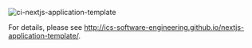 ![ci-nextjs-application-template](https://github.com/weekend-warrior-uhm/weekend-warrior-code/actions/workflows/test.yml/badge.svg)

For details, please see http://ics-software-engineering.github.io/nextjs-application-template/.
